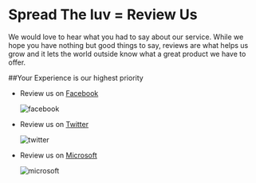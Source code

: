 Spread The luv = Review Us
====

We would love to hear what you had to say about our service.  While we hope you have nothing but good things to say, reviews are what helps us grow and it lets the world outside know what a great product we have to offer.

##Your Experience is our highest priority

- Review us on [Facebook](http://facebook.com/gearhost)

	![facebook](http://png-3.findicons.com/files/icons/818/aquaticus_social/64/facebook.png)
	

- Review us on [Twitter](https://twitter.com/gearhost)
	
	![twitter](http://www.jmu.edu/_images/icons-shared/social-media-icons/64px/icon-twitter-64px.png)
	

- Review us on [Microsoft](http://www.asp.net/hosting/hostingprovider/details/522#reviewSection)

	![microsoft](http://png-5.findicons.com/files/icons/2796/metro_uinvert_dock/64/microsoft_new_logo_alt.png)


